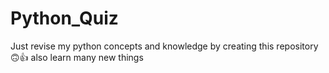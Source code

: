 # Python_Quiz
Just revise my python concepts and knowledge by creating this repository 🙃👍 also learn many new things 
